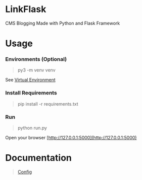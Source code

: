 # LinkFlask
CMS Blogging Made with Python and Flask Framework



# Usage

### Environments (Optional)
> py3 -m venv venv

See [Virtual Environment](https://blog.dhanipro.com/artikel/programming/apa-itu-virtual-environment-dan-kegunaannya-0dbc4a)


### Install Requirements
> pip install -r requirements.txt


### Run
> python run.py

Open your browser [http://127.0.0.1:5000](http://127.0.0.1:5000)


# Documentation
> [Config](https://blog.dhanipro.com/artikel/programming/konfigurasi-dasar-cms-linkflask-77a447)
